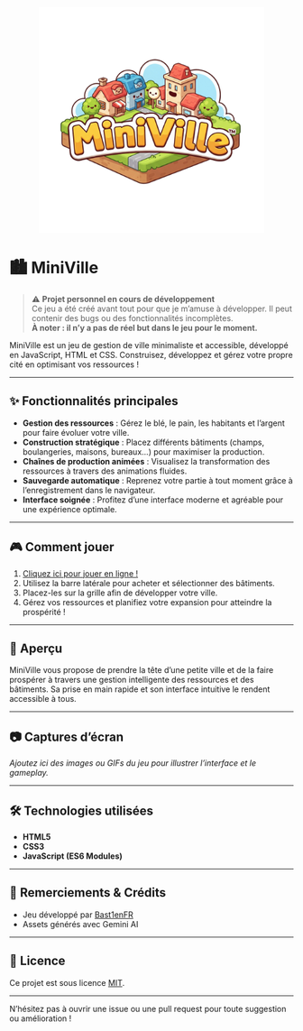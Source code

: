 <p align="center">
  <img src="assets/logo.png" alt="Logo MiniVille" width="400"/>
</p>

# 🏙️ MiniVille

> ⚠️ **Projet personnel en cours de développement**  
> Ce jeu a été créé avant tout pour que je m’amuse à développer. Il peut contenir des bugs ou des fonctionnalités incomplètes.  
> **À noter : il n’y a pas de réel but dans le jeu pour le moment.**

MiniVille est un jeu de gestion de ville minimaliste et accessible, développé en JavaScript, HTML et CSS. Construisez, développez et gérez votre propre cité en optimisant vos ressources !

---

## ✨ Fonctionnalités principales

- **Gestion des ressources** : Gérez le blé, le pain, les habitants et l’argent pour faire évoluer votre ville.
- **Construction stratégique** : Placez différents bâtiments (champs, boulangeries, maisons, bureaux...) pour maximiser la production.
- **Chaînes de production animées** : Visualisez la transformation des ressources à travers des animations fluides.
- **Sauvegarde automatique** : Reprenez votre partie à tout moment grâce à l’enregistrement dans le navigateur.
- **Interface soignée** : Profitez d’une interface moderne et agréable pour une expérience optimale.

---

## 🎮 Comment jouer

1. [Cliquez ici pour jouer en ligne !](https://bast1enfr.github.io/MiniVille-Game/)
2. Utilisez la barre latérale pour acheter et sélectionner des bâtiments.
3. Placez-les sur la grille afin de développer votre ville.
4. Gérez vos ressources et planifiez votre expansion pour atteindre la prospérité !

---

## 🚀 Aperçu

MiniVille vous propose de prendre la tête d’une petite ville et de la faire prospérer à travers une gestion intelligente des ressources et des bâtiments. Sa prise en main rapide et son interface intuitive le rendent accessible à tous.

---

## 📷 Captures d’écran

*Ajoutez ici des images ou GIFs du jeu pour illustrer l’interface et le gameplay.*

---

## 🛠️ Technologies utilisées

- **HTML5**
- **CSS3**
- **JavaScript (ES6 Modules)**

---

## 🙏 Remerciements & Crédits

- Jeu développé par [Bast1enFR](https://github.com/Bast1enFR)
- Assets générés avec Gemini AI

---

## 📄 Licence

Ce projet est sous licence [MIT](LICENSE).

---

N’hésitez pas à ouvrir une issue ou une pull request pour toute suggestion ou amélioration !
